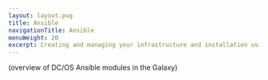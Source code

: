 ```yaml
---
layout: layout.pug
title: Ansible
navigationTitle: Ansible
menuWeight: 20
excerpt: Creating and managing your infrastructure and installation using Ansible modules.
---
```

(overview of DC/OS Ansible modules in the Galaxy)